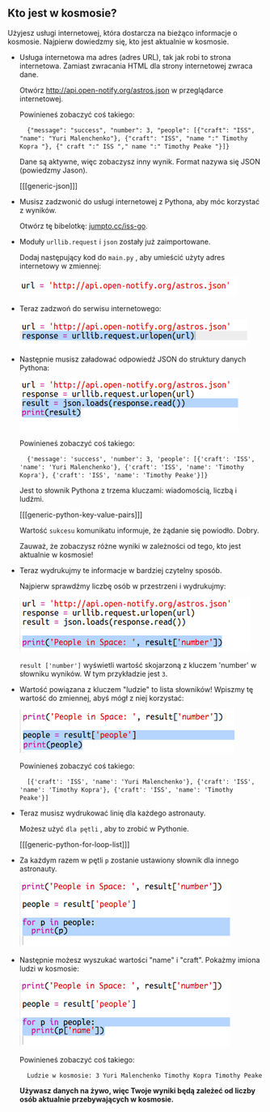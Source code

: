 ## Kto jest w kosmosie?

Użyjesz usługi internetowej, która dostarcza na bieżąco informacje o kosmosie. Najpierw dowiedzmy się, kto jest aktualnie w kosmosie.

+ Usługa internetowa ma adres (adres URL), tak jak robi to strona internetowa. Zamiast zwracania HTML dla strony internetowej zwraca dane.
    
    Otwórz <a href="http://api.open-notify.org/astros.json" target="_blank">http://api.open-notify.org/astros.json</a> w przeglądarce internetowej.
    
    Powinieneś zobaczyć coś takiego:
    
        {"message": "success", "number": 3, "people": [{"craft": "ISS", "name": "Yuri Malenchenko"}, {"craft": "ISS", "name ":" Timothy Kopra "}, {" craft ":" ISS "," name ":" Timothy Peake "}]}
        
    
    Dane są aktywne, więc zobaczysz inny wynik. Format nazywa się JSON (powiedzmy Jason).
    
    [[[generic-json]]]

+ Musisz zadzwonić do usługi internetowej z Pythona, aby móc korzystać z wyników.
    
    Otwórz tę bibelotkę: <a href="http://jumpto.cc/iss-go" target="_blank">jumpto.cc/iss-go</a>.

+ Moduły `urllib.request` i `json` zostały już zaimportowane.
    
    Dodaj następujący kod do `main.py` , aby umieścić użyty adres internetowy w zmiennej:
    
    ![zrzut ekranu](images/iss-url.png)

+ Teraz zadzwoń do serwisu internetowego:
    
    ![zrzut ekranu](images/iss-request.png)

+ Następnie musisz załadować odpowiedź JSON do struktury danych Pythona:
    
    ![zrzut ekranu](images/iss-result.png)
    
    Powinieneś zobaczyć coś takiego:
    
        {'message': 'success', 'number': 3, 'people': [{'craft': 'ISS', 'name': 'Yuri Malenchenko'}, {'craft': 'ISS', 'name': 'Timothy Kopra'}, {'craft': 'ISS', 'name': 'Timothy Peake'}]}
        
    
    Jest to słownik Pythona z trzema kluczami: wiadomością, liczbą i ludźmi.
    
    [[[generic-python-key-value-pairs]]]
    
    Wartość `sukcesu` komunikatu informuje, że żądanie się powiodło. Dobry.
    
    Zauważ, że zobaczysz różne wyniki w zależności od tego, kto jest aktualnie w kosmosie!

+ Teraz wydrukujmy te informacje w bardziej czytelny sposób.
    
    Najpierw sprawdźmy liczbę osób w przestrzeni i wydrukujmy:
    
    ![zrzut ekranu](images/iss-number.png)
    
    `result ['number']` wyświetli wartość skojarzoną z kluczem 'number' w słowniku wyników. W tym przykładzie jest `3`.

+ Wartość powiązana z kluczem "ludzie" to lista słowników! Wpiszmy tę wartość do zmiennej, abyś mógł z niej korzystać:
    
    ![zrzut ekranu](images/iss-people.png)
    
    Powinieneś zobaczyć coś takiego:
    
        [{'craft': 'ISS', 'name': 'Yuri Malenchenko'}, {'craft': 'ISS', 'name': 'Timothy Kopra'}, {'craft': 'ISS', 'name': 'Timothy Peake'}]
        

+ Teraz musisz wydrukować linię dla każdego astronauty.
    
    Możesz użyć `dla pętli` , aby to zrobić w Pythonie.
    
    [[[generic-python-for-loop-list]]]

+ Za każdym razem w pętli `p` zostanie ustawiony słownik dla innego astronauty.
    
    ![zrzut ekranu](images/iss-people-1a.png)

+ Następnie możesz wyszukać wartości "name" i "craft". Pokażmy imiona ludzi w kosmosie:
    
    ![zrzut ekranu](images/iss-people-2.png)
    
    Powinieneś zobaczyć coś takiego:
    
        Ludzie w kosmosie: 3 Yuri Malenchenko Timothy Kopra Timothy Peake
        
    
    **Używasz danych na żywo, więc Twoje wyniki będą zależeć od liczby osób aktualnie przebywających w kosmosie.**